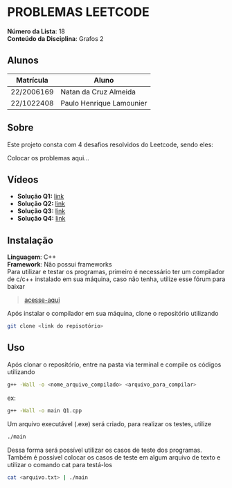 # PROBLEMAS LEETCODE

**Número da Lista**: 18<br>
**Conteúdo da Disciplina**: Grafos 2<br>
## Alunos
| Matrícula  | Aluno                    |
| ---------- | ------------------------ |
| 22/2006169 | Natan da Cruz Almeida    |
| 22/1022408 | Paulo Henrique Lamounier |

## Sobre 
Este projeto consta com 4 desafios resolvidos do Leetcode, sendo eles:

Colocar os problemas aqui...

## Vídeos
* **Solução Q1:** [link]()
* **Solução Q2:** [link]()
* **Solução Q3:** [link]()
* **Solução Q4:** [link]()
  
## Instalação 

**Linguagem**: C++<br>
**Framework**: Não possui frameworks<br>
Para utilizar e testar os programas, primeiro é necessário ter um compilador de c/c++ instalado em sua máquina, caso não tenha, utilize esse fórum para baixar

> [acesse-aqui](https://www.geeksforgeeks.org/installing-mingw-tools-for-c-c-and-changing-environment-variable/)

Após instalar o compilador em sua máquina, clone o repositório utilizando

``` bash
git clone <link do repisotório>
```

## Uso 
Após clonar o repositório, entre na pasta via terminal e compile os códigos utilizando

``` bash
g++ -Wall -o <nome_arquivo_compilado> <arquivo_para_compilar>
```

ex: 

``` bash
g++ -Wall -o main Q1.cpp
```

Um arquivo executável (.exe) será criado, para realizar os testes, utilize

```bash
./main
```

Dessa forma será possível utilizar os casos de teste dos programas. Também é possível colocar os casos de teste em algum arquivo de texto e utilizar o comando cat para testá-los

``` bash
cat <arquivo.txt> | ./main
```

